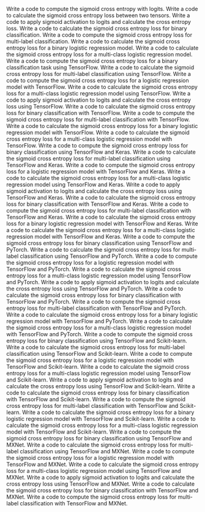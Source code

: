 Write a code to compute the sigmoid cross entropy with logits.
Write a code to calculate the sigmoid cross entropy loss between two tensors.
Write a code to apply sigmoid activation to logits and calculate the cross entropy loss.
Write a code to calculate the sigmoid cross entropy loss for binary classification.
Write a code to compute the sigmoid cross entropy loss for multi-label classification.
Write a code to calculate the sigmoid cross entropy loss for a binary logistic regression model.
Write a code to calculate the sigmoid cross entropy loss for a multi-class logistic regression model.
Write a code to compute the sigmoid cross entropy loss for a binary classification task using TensorFlow.
Write a code to calculate the sigmoid cross entropy loss for multi-label classification using TensorFlow.
Write a code to compute the sigmoid cross entropy loss for a logistic regression model with TensorFlow.
Write a code to calculate the sigmoid cross entropy loss for a multi-class logistic regression model using TensorFlow.
Write a code to apply sigmoid activation to logits and calculate the cross entropy loss using TensorFlow.
Write a code to calculate the sigmoid cross entropy loss for binary classification with TensorFlow.
Write a code to compute the sigmoid cross entropy loss for multi-label classification with TensorFlow.
Write a code to calculate the sigmoid cross entropy loss for a binary logistic regression model with TensorFlow.
Write a code to calculate the sigmoid cross entropy loss for a multi-class logistic regression model with TensorFlow.
Write a code to compute the sigmoid cross entropy loss for binary classification using TensorFlow and Keras.
Write a code to calculate the sigmoid cross entropy loss for multi-label classification using TensorFlow and Keras.
Write a code to compute the sigmoid cross entropy loss for a logistic regression model with TensorFlow and Keras.
Write a code to calculate the sigmoid cross entropy loss for a multi-class logistic regression model using TensorFlow and Keras.
Write a code to apply sigmoid activation to logits and calculate the cross entropy loss using TensorFlow and Keras.
Write a code to calculate the sigmoid cross entropy loss for binary classification with TensorFlow and Keras.
Write a code to compute the sigmoid cross entropy loss for multi-label classification with TensorFlow and Keras.
Write a code to calculate the sigmoid cross entropy loss for a binary logistic regression model with TensorFlow and Keras.
Write a code to calculate the sigmoid cross entropy loss for a multi-class logistic regression model with TensorFlow and Keras.
Write a code to compute the sigmoid cross entropy loss for binary classification using TensorFlow and PyTorch.
Write a code to calculate the sigmoid cross entropy loss for multi-label classification using TensorFlow and PyTorch.
Write a code to compute the sigmoid cross entropy loss for a logistic regression model with TensorFlow and PyTorch.
Write a code to calculate the sigmoid cross entropy loss for a multi-class logistic regression model using TensorFlow and PyTorch.
Write a code to apply sigmoid activation to logits and calculate the cross entropy loss using TensorFlow and PyTorch.
Write a code to calculate the sigmoid cross entropy loss for binary classification with TensorFlow and PyTorch.
Write a code to compute the sigmoid cross entropy loss for multi-label classification with TensorFlow and PyTorch.
Write a code to calculate the sigmoid cross entropy loss for a binary logistic regression model with TensorFlow and PyTorch.
Write a code to calculate the sigmoid cross entropy loss for a multi-class logistic regression model with TensorFlow and PyTorch.
Write a code to compute the sigmoid cross entropy loss for binary classification using TensorFlow and Scikit-learn.
Write a code to calculate the sigmoid cross entropy loss for multi-label classification using TensorFlow and Scikit-learn.
Write a code to compute the sigmoid cross entropy loss for a logistic regression model with TensorFlow and Scikit-learn.
Write a code to calculate the sigmoid cross entropy loss for a multi-class logistic regression model using TensorFlow and Scikit-learn.
Write a code to apply sigmoid activation to logits and calculate the cross entropy loss using TensorFlow and Scikit-learn.
Write a code to calculate the sigmoid cross entropy loss for binary classification with TensorFlow and Scikit-learn.
Write a code to compute the sigmoid cross entropy loss for multi-label classification with TensorFlow and Scikit-learn.
Write a code to calculate the sigmoid cross entropy loss for a binary logistic regression model with TensorFlow and Scikit-learn.
Write a code to calculate the sigmoid cross entropy loss for a multi-class logistic regression model with TensorFlow and Scikit-learn.
Write a code to compute the sigmoid cross entropy loss for binary classification using TensorFlow and MXNet.
Write a code to calculate the sigmoid cross entropy loss for multi-label classification using TensorFlow and MXNet.
Write a code to compute the sigmoid cross entropy loss for a logistic regression model with TensorFlow and MXNet.
Write a code to calculate the sigmoid cross entropy loss for a multi-class logistic regression model using TensorFlow and MXNet.
Write a code to apply sigmoid activation to logits and calculate the cross entropy loss using TensorFlow and MXNet.
Write a code to calculate the sigmoid cross entropy loss for binary classification with TensorFlow and MXNet.
Write a code to compute the sigmoid cross entropy loss for multi-label classification with TensorFlow and MXNet.